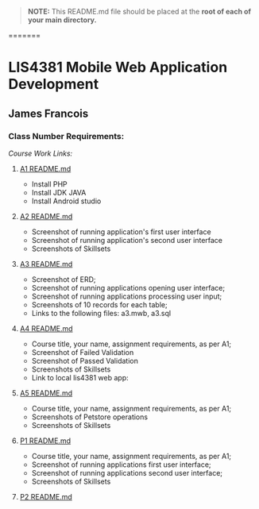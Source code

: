> **NOTE:** This README.md file should be placed at the **root of each of your main directory.**

=======
# LIS4381 Mobile Web Application Development

## James Francois

### Class Number Requirements:

*Course Work Links:*

1. [A1 README.md](a1/README.md "My A1 README.md file")
    - Install PHP
    - Install JDK JAVA
    - Install Android studio

2. [A2 README.md](a2/README.md "My A2 README.md file")
    - Screenshot of running application's first user interface
    - Screenshot of running application's second user interface 
    - Screenshots of Skillsets 

3. [A3 README.md](a3/README.md "My A3 README.md file")
    - Screenshot of ERD;
    - Screenshot of running applications opening user interface;
    - Screenshot of running applications processing user input;
    - Screenshots of 10 records for each table;
    - Links to the following files: a3.mwb, a3.sql


4. [A4 README.md](a4/README.md "My A4 README.md file")
    - Course title, your name, assignment requirements, as per A1;
    - Screenshot of Failed Validation
    - Screenshot of Passed Validation
    - Screenshots of Skillsets
    - Link to local lis4381 web app:

5. [A5 README.md](a5/README.md "My A5 README.md file")
    - Course title, your name, assignment requirements, as per A1; 
    - Screenshots of Petstore operations
    - Screenshots of Skillsets 
    


6. [P1 README.md](p1/README.md "My P1 README.md file")
    - Course title, your name, assignment requirements, as per A1; 
    - Screenshot of running applications first user interface; 
    - Screenshot of running applications second user interface;
    - Screenshots of Skillsets 

7. [P2 README.md](p2/README.md "My P2 README.md file")

